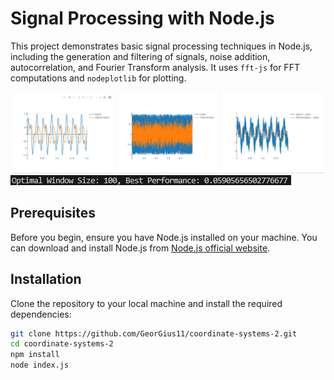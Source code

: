 # Signal Processing with Node.js

This project demonstrates basic signal processing techniques in Node.js, including the generation and filtering of signals, noise addition, autocorrelation, and Fourier Transform analysis. It uses `fft-js` for FFT computations and `nodeplotlib` for plotting.

![Alt text for screen reader](/docs/screenshots/main-interface.png)
![Alt text for screen reader](/docs/screenshots/console.png)

## Prerequisites

Before you begin, ensure you have Node.js installed on your machine. You can download and install Node.js from [Node.js official website](https://nodejs.org/).

## Installation

Clone the repository to your local machine and install the required dependencies:

```bash
git clone https://github.com/GeorGius11/coordinate-systems-2.git
cd coordinate-systems-2
npm install
node index.js
```
